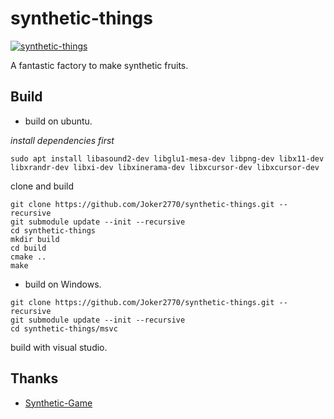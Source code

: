# synthetic-things

[![synthetic-things](https://snapcraft.io/synthetic-things/badge.svg)](https://snapcraft.io/synthetic-things)

A fantastic factory to make synthetic fruits.

## Build
- build on ubuntu.

_install dependencies first_

~~~
sudo apt install libasound2-dev libglu1-mesa-dev libpng-dev libx11-dev libxrandr-dev libxi-dev libxinerama-dev libxcursor-dev libxcursor-dev
~~~

clone and build

~~~
git clone https://github.com/Joker2770/synthetic-things.git --recursive
git submodule update --init --recursive
cd synthetic-things
mkdir build
cd build
cmake ..
make
~~~

- build on Windows.

~~~
git clone https://github.com/Joker2770/synthetic-things.git --recursive
git submodule update --init --recursive
cd synthetic-things/msvc
~~~

build with visual studio.

## Thanks

* [Synthetic-Game](https://github.com/YYYCZ/Synthetic-Game)

